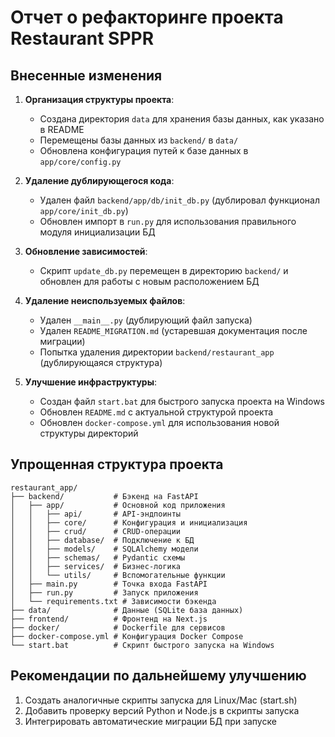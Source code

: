 # Отчет о рефакторинге проекта Restaurant SPPR

## Внесенные изменения

1. **Организация структуры проекта**:
   - Создана директория `data` для хранения базы данных, как указано в README
   - Перемещены базы данных из `backend/` в `data/`
   - Обновлена конфигурация путей к базе данных в `app/core/config.py`

2. **Удаление дублирующегося кода**:
   - Удален файл `backend/app/db/init_db.py` (дублировал функционал `app/core/init_db.py`)
   - Обновлен импорт в `run.py` для использования правильного модуля инициализации БД

3. **Обновление зависимостей**:
   - Скрипт `update_db.py` перемещен в директорию `backend/` и обновлен для работы с новым расположением БД

4. **Удаление неиспользуемых файлов**:
   - Удален `__main__.py` (дублирующий файл запуска)
   - Удален `README_MIGRATION.md` (устаревшая документация после миграции)
   - Попытка удаления директории `backend/restaurant_app` (дублирующаяся структура)

5. **Улучшение инфраструктуры**:
   - Создан файл `start.bat` для быстрого запуска проекта на Windows
   - Обновлен `README.md` с актуальной структурой проекта
   - Обновлен `docker-compose.yml` для использования новой структуры директорий

## Упрощенная структура проекта

```
restaurant_app/
├── backend/           # Бэкенд на FastAPI
│   ├── app/           # Основной код приложения
│   │   ├── api/       # API-эндпоинты
│   │   ├── core/      # Конфигурация и инициализация
│   │   ├── crud/      # CRUD-операции
│   │   ├── database/  # Подключение к БД
│   │   ├── models/    # SQLAlchemy модели
│   │   ├── schemas/   # Pydantic схемы
│   │   ├── services/  # Бизнес-логика
│   │   └── utils/     # Вспомогательные функции
│   ├── main.py        # Точка входа FastAPI
│   ├── run.py         # Запуск приложения
│   └── requirements.txt # Зависимости бэкенда
├── data/              # Данные (SQLite база данных)
├── frontend/          # Фронтенд на Next.js
├── docker/            # Dockerfile для сервисов
├── docker-compose.yml # Конфигурация Docker Compose
└── start.bat          # Скрипт быстрого запуска на Windows
```

## Рекомендации по дальнейшему улучшению

1. Создать аналогичные скрипты запуска для Linux/Mac (start.sh)
2. Добавить проверку версий Python и Node.js в скрипты запуска
3. Интегрировать автоматические миграции БД при запуске 